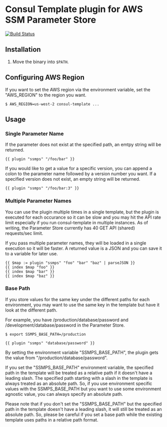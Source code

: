# Consul Template plugin for AWS SSM Parameter Store

[![Build Status](https://app.travis-ci.com/stanimoto/consul-template-aws-ssmps.svg?branch=master)](https://app.travis-ci.com/stanimoto/consul-template-aws-ssmps)

## Installation

1. Move the binary into `$PATH`.

## Configuring AWS Region

If you want to set the AWS region via the environment variable, set the "AWS_REGION" to the region you want.

```shell
$ AWS_REGION=us-west-2 consul-template ...
```

## Usage

### Single Parameter Name

If the parameter does not exist at the specified path, an emtpy string will be returned.

```liquid
{{ plugin "ssmps" "/foo/bar" }}
```

If you would like to get a value for a specific version, you can append a colon to the parameter name followed by a version number you want. If a specified version does not exist, an empty string will be returned.

```liquid
{{ plugin "ssmps" "/foo/bar:3" }}
```

### Multiple Parameter Names

You can use the plugin multiple times in a single template, but the plugin is executed for each occurance so it can be slow and you may hit the API rate limit especially if you run consul-template in multiple instances. As of writing, the Parameter Store currently has 40 GET API (shared) requests/sec limit.

If you pass multiple parameter names, they will be loaded in a single execution so it will be faster. A returned value is a JSON and you can save it to a variable for later use.

```liquid
{{ $map := plugin "ssmps" "foo" "bar" "baz" | parseJSON }}
{{ index $map "foo" }}
{{ index $map "bar" }}
{{ index $map "baz" }}
```

### Base Path

If you store values for the same key under the different paths for each environment, you may want to use the same key in the template but have it look at the different path.

For example, you have /production/database/password and /development/database/password in the Parameter Store.

```shell
$ export SSMPS_BASE_PATH=/production
```

```liquid
{{ plugin "ssmps" "database/password" }}
```

By setting the environment variable "SSMPS_BASE_PATH", the plugin gets the value from "/production/database/password".

If you set the "SSMPS_BASE_PATH" environment variable, the specified path in the template will be treated as a relative path if it doesn't have a leading slash. The specified path starting with a slash in the template is always treated as an absolute path. So, if you use environment specific values with the SSMPS_BASE_PATH but you want to use some environment agnostic value, you can always specify an absolute path.

Please note that if you don't set the "SSMPS_BASE_PATH" but the specified path in the template doesn't have a leading slash, it will still be treated as an absolute path. So, please be careful if you set a base path while the existing template uses paths in a relative path format.
